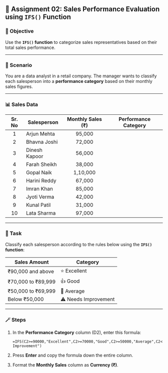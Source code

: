 ## 💼 Assignment 02: Sales Performance Evaluation using `IFS()` Function

### 🎯 Objective

Use the **`IFS()` function** to categorize sales representatives based on their total sales performance.

---

### 📘 Scenario

You are a data analyst in a retail company. The manager wants to classify each salesperson into a **performance category** based on their monthly sales figures.

---

### 📊 Sales Data

| Sr. No | Salesperson   | Monthly Sales (₹) | Performance Category |
| :----: | ------------- | :---------------: | :------------------: |
|   1    | Arjun Mehta   |      95,000       |                      |
|   2    | Bhavna Joshi  |      72,000       |                      |
|   3    | Dinesh Kapoor |      56,000       |                      |
|   4    | Farah Sheikh  |      38,000       |                      |
|   5    | Gopal Naik    |     1,10,000      |                      |
|   6    | Harini Reddy  |      67,000       |                      |
|   7    | Imran Khan    |      85,000       |                      |
|   8    | Jyoti Verma   |      42,000       |                      |
|   9    | Kunal Patil   |      31,000       |                      |
|   10   | Lata Sharma   |      97,000       |                      |

---

### 🧠 Task

Classify each salesperson according to the rules below using the **`IFS()` function**:

| Sales Amount       | Category             |
| ------------------ | -------------------- |
| ₹90,000 and above  | ⭐ Excellent         |
| ₹70,000 to ₹89,999 | 👍 Good              |
| ₹50,000 to ₹69,999 | 🙂 Average           |
| Below ₹50,000      | ⚠️ Needs Improvement |

---

### 🪄 Steps

1. In the **Performance Category** column (D2), enter this formula:

   ```
   =IFS(C2>=90000,"Excellent",C2>=70000,"Good",C2>=50000,"Average",C2<50000,"Needs Improvement")
   ```

2. Press **Enter** and copy the formula down the entire column.
3. Format the **Monthly Sales** column as **Currency (₹)**.
